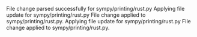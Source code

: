 File change parsed successfully for sympy/printing/rust.py
Applying file update for sympy/printing/rust.py
File change applied to sympy/printing/rust.py.
Applying file update for sympy/printing/rust.py
File change applied to sympy/printing/rust.py.
